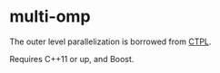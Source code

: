 # multi-omp
The outer level parallelization is borrowed from [CTPL](https://github.com/vit-vit/CTPL).

Requires C++11 or up, and Boost.
